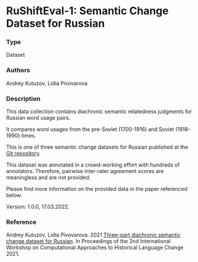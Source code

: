 # __RuShiftEval-1__: Semantic Change Dataset for Russian


### Type

Dataset

### Authors

Andrey Kutuzov, Lidia Pivovarova

### Description

This data collection contains diachronic semantic relatedness judgments for Russian word usage pairs.

It compares word usages from the pre-Soviet (1700-1916) and Soviet (1918-1990) times.

This is one of three semantic change datasets for Russian published at the [Git repository](https://github.com/akutuzov/rushifteval_public).

This dataset was annotated in a crowd-working effort with hundreds of annotators.
Therefore, pairwise inter-rater agreement scores are meaningless and are not provided.

Please find more information on the provided data in the paper referenced below.
 
Version: 1.0.0, 17.03.2022.

### Reference
Andrey Kutuzov, Lidia Pivovarova. 2021 [Three-part diachronic semantic change dataset for Russian](https://aclanthology.org/2021.lchange-1.2/). 
In Proceedings of the 2nd International Workshop on Computational Approaches to Historical Language Change 2021.